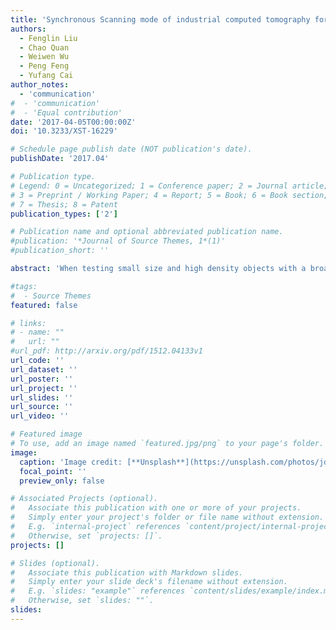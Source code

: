 ```yaml
---
title: 'Synchronous Scanning mode of industrial computed tomography for multiple objects test'
authors:
  - Fenglin Liu
  - Chao Quan
  - Weiwen Wu
  - Peng Feng
  - Yufang Cai
author_notes:
  - 'communication'
#  - 'communication'
#  - 'Equal contribution'
date: '2017-04-05T00:00:00Z'
doi: '10.3233/XST-16229'

# Schedule page publish date (NOT publication's date).
publishDate: '2017.04'

# Publication type.
# Legend: 0 = Uncategorized; 1 = Conference paper; 2 = Journal article;
# 3 = Preprint / Working Paper; 4 = Report; 5 = Book; 6 = Book section;
# 7 = Thesis; 8 = Patent
publication_types: ['2']

# Publication name and optional abbreviated publication name.
#publication: '*Journal of Source Themes, 1*(1)'
#publication_short: ''

abstract: 'When testing small size and high density objects with a broad field-of-view (FOV) industrial CT system, multiple objects are always assembled evenly onto the turntable for detecting to improve test efficiency. However, the maximum X-ray's penetrating path through the materials increases, which means the CT system should collocate with a high energy X-ray source and wide-dynamic range detectors to complete the CT scanning. In this study, we proposed and tested a novel and efficient CT scanning method based on linear-arrangement and synchronous-rotating multi-turntables without enhancing the energy of X-ray source and wide-dynamic range of detectors for the CT system. With this modality, multiple objects are assembled onto multiple synchronous-rotating turntables respectively, and X-rays within the FOV merely penetrate one single object when scanning. The corresponding filtered back projection algorithm for image reconstruction is deduced. The computer simulation and experimental results verified the feasibility of this novel method and the scanning time was reduced to 5-8 minutes when completing the scanning of 3 to 5 group objects.'

#tags:
#  - Source Themes
featured: false

# links:
# - name: ""
#   url: ""
#url_pdf: http://arxiv.org/pdf/1512.04133v1
url_code: ''
url_dataset: ''
url_poster: ''
url_project: ''
url_slides: ''
url_source: ''
url_video: ''

# Featured image
# To use, add an image named `featured.jpg/png` to your page's folder.
image:
  caption: 'Image credit: [**Unsplash**](https://unsplash.com/photos/jdD8gXaTZsc)'
  focal_point: ''
  preview_only: false

# Associated Projects (optional).
#   Associate this publication with one or more of your projects.
#   Simply enter your project's folder or file name without extension.
#   E.g. `internal-project` references `content/project/internal-project/index.md`.
#   Otherwise, set `projects: []`.
projects: []

# Slides (optional).
#   Associate this publication with Markdown slides.
#   Simply enter your slide deck's filename without extension.
#   E.g. `slides: "example"` references `content/slides/example/index.md`.
#   Otherwise, set `slides: ""`.
slides:
---
```


